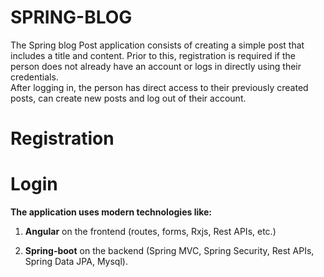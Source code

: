 # SPRING-BLOG
The Spring blog Post application consists of creating a simple post that includes a title and content. 
Prior to this, registration is required if the person does not already have an account or logs in directly using their credentials.   
After logging in, the person has direct access to their previously created posts, can create new posts and log out of their account.
# Registration

# Login

**The application uses modern technologies like:** 

1. **Angular** on the frontend (routes, forms, Rxjs, Rest APIs, etc.) 

2. **Spring-boot** on the backend (Spring MVC, Spring Security, Rest APIs, Spring Data JPA, Mysql).
